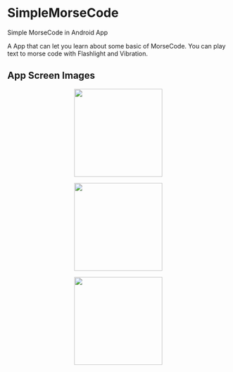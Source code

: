 # SimpleMorseCode
Simple MorseCode in Android App

A App that can let you learn about some basic of MorseCode. You can play text to morse code with Flashlight and Vibration.

## App Screen Images
<p align="center">
  <img src="https://user-images.githubusercontent.com/53432684/186389084-498cbbb8-7557-4b12-8f87-88785de79e6a.jpeg" width="200" />
</p>
<p align="center">
  <img src="https://user-images.githubusercontent.com/53432684/186389652-186b2f99-0104-40ba-be1b-87203d8b95db.jpeg" width="200" />
</p>
<p align="center">
  <img src="https://user-images.githubusercontent.com/53432684/186390427-0ec23b3b-5913-4d1f-854c-12a544f534ec.jpeg" width="200" />
</p>

